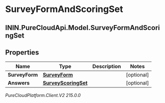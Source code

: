 # SurveyFormAndScoringSet

## ININ.PureCloudApi.Model.SurveyFormAndScoringSet

## Properties

|Name | Type | Description | Notes|
|------------ | ------------- | ------------- | -------------|
| **SurveyForm** | [**SurveyForm**](SurveyForm) |  | [optional] |
| **Answers** | [**SurveyScoringSet**](SurveyScoringSet) |  | [optional] |



_PureCloudPlatform.Client.V2 215.0.0_
